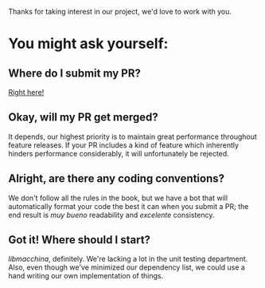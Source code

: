 Thanks for taking interest in our project, we'd love to work with you.

# You might ask yourself:

## Where do I submit my PR?

[Right here!](https://github.com/Macchina-CLI/macchina/pull/new/main)

## Okay, will my PR get merged?

It depends, our highest priority is to maintain great performance
throughout feature releases. If your PR includes a kind of feature which
inherently hinders performance considerably, it will unfortunately be rejected.

## Alright, are there any coding conventions?

We don't follow all the rules in the book, but we have a bot that will
automatically format your code the best it can when you submit a PR; the end
result is _muy bueno_ readability and _excelente_ consistency.

## Got it! Where should I start?

_libmacchina_, definitely. We're lacking a lot in the unit testing department.
Also, even though we've minimized our dependency list, we could use a hand writing our
own implementation of things.
